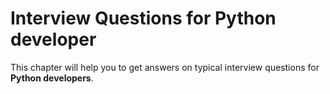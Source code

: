Interview Questions for **Python developer**
=========


This chapter will help you to get answers on typical interview questions for **Python developers**.
